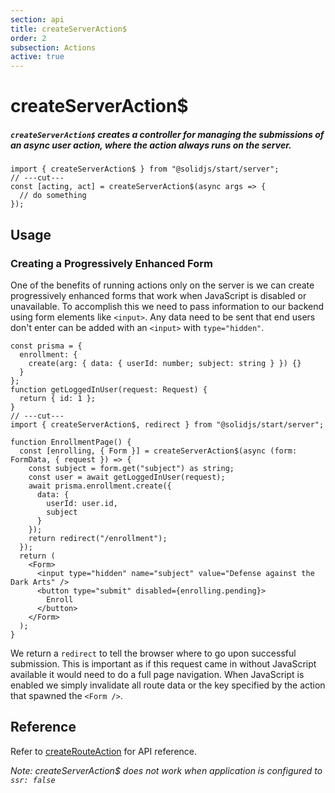 ```yaml
---
section: api
title: createServerAction$
order: 2
subsection: Actions
active: true
---
```


# createServerAction$

##### `createServerAction$` creates a controller for managing the submissions of an async user action, where the action always runs on the server.

<div class="text-lg">

```tsx twoslash
import { createServerAction$ } from "@solidjs/start/server";
// ---cut---
const [acting, act] = createServerAction$(async args => {
  // do something
});
```

</div>

<table-of-contents></table-of-contents>

## Usage

### Creating a Progressively Enhanced Form

One of the benefits of running actions only on the server is we can create progressively enhanced forms that work when JavaScript is disabled or unavailable. To accomplish this we need to pass information to our backend using form elements like `<input>`. Any data need to be sent that end users don't enter can be added with an `<input>` with `type="hidden"`.

```tsx twoslash
const prisma = {
  enrollment: {
    create(arg: { data: { userId: number; subject: string } }) {}
  }
};
function getLoggedInUser(request: Request) {
  return { id: 1 };
}
// ---cut---
import { createServerAction$, redirect } from "@solidjs/start/server";

function EnrollmentPage() {
  const [enrolling, { Form }] = createServerAction$(async (form: FormData, { request }) => {
    const subject = form.get("subject") as string;
    const user = await getLoggedInUser(request);
    await prisma.enrollment.create({
      data: {
        userId: user.id,
        subject
      }
    });
    return redirect("/enrollment");
  });
  return (
    <Form>
      <input type="hidden" name="subject" value="Defense against the Dark Arts" />
      <button type="submit" disabled={enrolling.pending}>
        Enroll
      </button>
    </Form>
  );
}
```

We return a `redirect` to tell the browser where to go upon successful submission. This is important as if this request came in without JavaScript available it would need to do a full page navigation. When JavaScript is enabled we simply invalidate all route data or the key specified by the action that spawned the `<Form />`.

## Reference

Refer to [createRouteAction](./createRouteAction) for API reference.

*Note: createServerAction$ does not work when application is configured to `ssr: false`*
